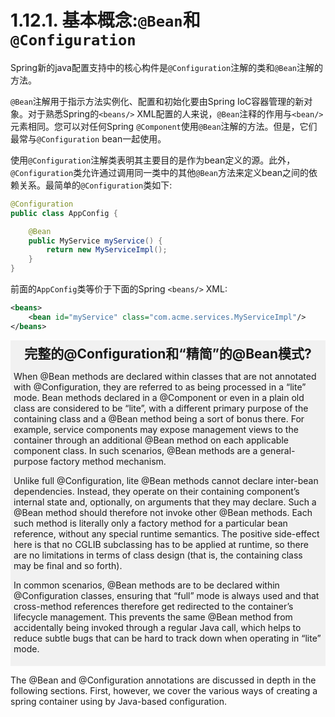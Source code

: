 # 1.12.1. 基本概念:`@Bean`和`@Configuration`

Spring新的java配置支持中的核心构件是`@Configuration`注解的类和`@Bean`注解的方法。

`@Bean`注解用于指示方法实例化、配置和初始化要由Spring IoC容器管理的新对象。对于熟悉Spring的`<beans/>` XML配置的人来说，`@Bean`注释的作用与`<bean/>`元素相同。您可以对任何Spring `@Component`使用`@Bean`注解的方法。但是，它们最常与`@Configuration` bean一起使用。

使用`@Configuration`注解类表明其主要目的是作为bean定义的源。此外，`@Configuration`类允许通过调用同一类中的其他`@Bean`方法来定义bean之间的依赖关系。最简单的`@Configuration`类如下:

```java
@Configuration
public class AppConfig {

    @Bean
    public MyService myService() {
        return new MyServiceImpl();
    }
}
```

前面的`AppConfig`类等价于下面的Spring `<beans/>` XML:

```xml
<beans>
    <bean id="myService" class="com.acme.services.MyServiceImpl"/>
</beans>
```

<div style="background:#f1f1f1; padding:5px">
<h2 style="text-align:center;margin:0 auto;">完整的@Configuration和“精简”的@Bean模式?</h2>

When @Bean methods are declared within classes that are not annotated with @Configuration, they are referred to as being processed in a “lite” mode. Bean methods declared in a @Component or even in a plain old class are considered to be “lite”, with a different primary purpose of the containing class and a @Bean method being a sort of bonus there. For example, service components may expose management views to the container through an additional @Bean method on each applicable component class. In such scenarios, @Bean methods are a general-purpose factory method mechanism.

Unlike full @Configuration, lite @Bean methods cannot declare inter-bean dependencies. Instead, they operate on their containing component’s internal state and, optionally, on arguments that they may declare. Such a @Bean method should therefore not invoke other @Bean methods. Each such method is literally only a factory method for a particular bean reference, without any special runtime semantics. The positive side-effect here is that no CGLIB subclassing has to be applied at runtime, so there are no limitations in terms of class design (that is, the containing class may be final and so forth).

In common scenarios, @Bean methods are to be declared within @Configuration classes, ensuring that “full” mode is always used and that cross-method references therefore get redirected to the container’s lifecycle management. This prevents the same @Bean method from accidentally being invoked through a regular Java call, which helps to reduce subtle bugs that can be hard to track down when operating in “lite” mode.
</div>

The @Bean and @Configuration annotations are discussed in depth in the following sections. First, however, we cover the various ways of creating a spring container using by Java-based configuration.